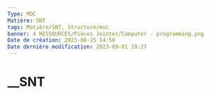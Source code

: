 ```yaml
---
Type: MOC
Matière: SNT
tags: Matière/SNT, Structure/moc
banner: 4 RESSOURCES/Pièces Jointes/Computer - programming.png
Date de création: 2023-08-25 14:50
Date dernière modification: 2023-09-01 19:27
---
```

# __SNT